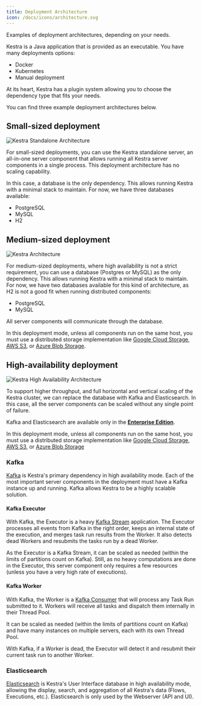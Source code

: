 ```yaml
---
title: Deployment Architecture
icon: /docs/icons/architecture.svg
---
```


Examples of deployment architectures, depending on your needs.

Kestra is a Java application that is provided as an executable. You have many deployments options:
- Docker
- Kubernetes
- Manual deployment

At its heart, Kestra has a plugin system allowing you to choose the dependency type that fits your needs.

You can find three example deployment architectures below.

## Small-sized deployment

![Kestra Standalone Architecture](/docs/architecture/archi-diagram-small.png "Kestra Standalone Architecture")

For small-sized deployments, you can use the Kestra standalone server, an all-in-one server component that allows running all Kestra server components in a single process. This deployment architecture has no scaling capability.

In this case, a database is the only dependency. This allows running Kestra with a minimal stack to maintain. For now, we have three databases available:
- PostgreSQL
- MySQL
- H2


## Medium-sized deployment

![Kestra Architecture](/docs/architecture/archi-diagram-medium-sized-deployement.png "Kestra Architecture")

For medium-sized deployments, where high availability is not a strict requirement, you can use a database (Postgres or MySQL) as the only dependency. This allows running Kestra with a minimal stack to maintain. For now, we have two databases available for this kind of architecture, as H2 is not a good fit when running distributed components:
- PostgreSQL
- MySQL

All server components will communicate through the database.


In this deployment mode, unless all components run on the same host, you must use a distributed storage implementation like [Google Cloud Storage](../02.installation/09.gcp-vm.md), [AWS S3](../02.installation/08.aws-ec2.md), or [Azure Blob Storage](../02.installation/10.azure-vm.md).

## High-availability deployment

![Kestra High Availability Architecture](/docs/architecture/archi-diagram.png "Kestra High Availability Architecture")

To support higher throughput, and full horizontal and vertical scaling of the Kestra cluster, we can replace the database with Kafka and Elasticsearch. In this case, all the server components can be scaled without any single point of failure.

Kafka and Elasticsearch are available only in the **[Enterprise Edition](/enterprise)**.

In this deployment mode, unless all components run on the same host, you must use a distributed storage implementation like [Google Cloud Storage](../02.installation/09.gcp-vm.md), [AWS S3](../02.installation/08.aws-ec2.md), or [Azure Blob Storage](../02.installation/10.azure-vm.md)


### Kafka

[Kafka](https://kafka.apache.org/) is Kestra's primary dependency in high availability mode. Each of the most important server components in the deployment must have a Kafka instance up and running. Kafka allows Kestra to be a highly scalable solution.


#### Kafka Executor

With Kafka, the Executor is a heavy [Kafka Stream](https://kafka.apache.org/documentation/streams/) application. The Executor processes all events from Kafka in the right order, keeps an internal state of the execution, and merges task run results from the Worker.
It also detects dead Workers and resubmits the tasks run by a dead Worker.

As the Executor is a Kafka Stream, it can be scaled as needed (within the limits of partitions count on Kafka). Still, as no heavy computations are done in the Executor, this server component only requires a few resources (unless you have a very high rate of executions).

#### Kafka Worker

With Kafka, the Worker is a [Kafka Consumer](https://kafka.apache.org/documentation/#consumerapi) that will process any Task Run submitted to it. Workers will receive all tasks and dispatch them internally in their Thread Pool.

It can be scaled as needed (within the limits of partitions count on Kafka) and have many instances on multiple servers, each with its own Thread Pool.

With Kafka, if a Worker is dead, the Executor will detect it and resubmit their current task run to another Worker.

### Elasticsearch
[Elasticsearch](https://www.elastic.co/) is Kestra's User Interface database in high availability mode, allowing the display, search, and aggregation of all Kestra's data (Flows, Executions, etc.). Elasticsearch is only used by the Webserver (API and UI).

